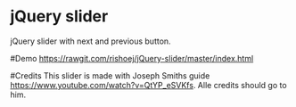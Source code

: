 # jQuery slider
jQuery slider with next and previous button. 

#Demo
https://rawgit.com/rishoej/jQuery-slider/master/index.html

#Credits
This slider is made with Joseph Smiths guide https://www.youtube.com/watch?v=QtYP_eSVKfs. Alle credits should go to him.
